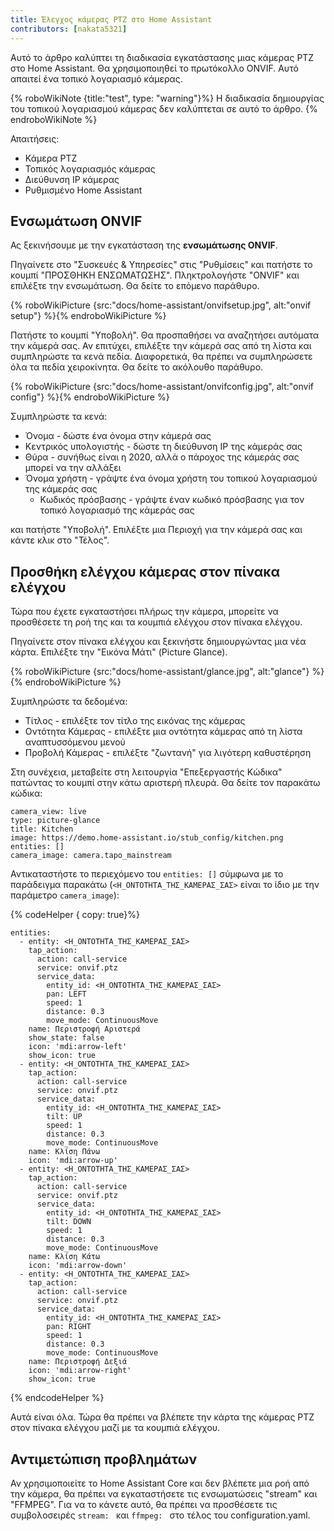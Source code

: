 ```yaml
---
title: Έλεγχος κάμερας PTZ στο Home Assistant
contributors: [nakata5321]
---
```


Αυτό το άρθρο καλύπτει τη διαδικασία εγκατάστασης μιας κάμερας PTZ στο Home Assistant.
Θα χρησιμοποιηθεί το πρωτόκολλο ONVIF. Αυτό απαιτεί ένα τοπικό λογαριασμό κάμερας.

{% roboWikiNote {title:"test", type: "warning"}%} Η διαδικασία δημιουργίας του τοπικού λογαριασμού κάμερας δεν καλύπτεται σε αυτό το άρθρο.
{% endroboWikiNote %}

Απαιτήσεις:
- Κάμερα PTZ
- Τοπικός λογαριασμός κάμερας
- Διεύθυνση IP κάμερας
- Ρυθμισμένο Home Assistant

## Ενσωμάτωση ONVIF

Ας ξεκινήσουμε με την εγκατάσταση της **ενσωμάτωσης ONVIF**.

Πηγαίνετε στο "Συσκευές & Υπηρεσίες" στις "Ρυθμίσεις" και πατήστε το κουμπί "ΠΡΟΣΘΗΚΗ ΕΝΣΩΜΑΤΩΣΗΣ".
Πληκτρολογήστε "ONVIF" και επιλέξτε την ενσωμάτωση. Θα δείτε το επόμενο παράθυρο.

{% roboWikiPicture {src:"docs/home-assistant/onvifsetup.jpg", alt:"onvif setup"} %}{% endroboWikiPicture %}

Πατήστε το κουμπί "Υποβολή". Θα προσπαθήσει να αναζητήσει αυτόματα την κάμερά σας. Αν επιτύχει,
επιλέξτε την κάμερά σας από τη λίστα και συμπληρώστε τα κενά πεδία.
Διαφορετικά, θα πρέπει να συμπληρώσετε όλα τα πεδία χειροκίνητα. Θα δείτε το ακόλουθο παράθυρο.

{% roboWikiPicture {src:"docs/home-assistant/onvifconfig.jpg", alt:"onvif config"} %}{% endroboWikiPicture %}

Συμπληρώστε τα κενά:
- Όνομα - δώστε ένα όνομα στην κάμερά σας
- Κεντρικός υπολογιστής - δώστε τη διεύθυνση IP της κάμεράς σας
- Θύρα - συνήθως είναι η 2020, αλλά ο πάροχος της κάμεράς σας μπορεί να την αλλάξει
- Όνομα χρήστη - γράψτε ένα όνομα χρήστη του τοπικού λογαριασμού της κάμεράς σας
  - Κωδικός πρόσβασης - γράψτε έναν κωδικό πρόσβασης για τον τοπικό λογαριασμό της κάμεράς σας

και πατήστε "Υποβολή". Επιλέξτε μια Περιοχή για την κάμερά σας και κάντε κλικ στο "Τέλος".

## Προσθήκη ελέγχου κάμερας στον πίνακα ελέγχου

Τώρα που έχετε εγκαταστήσει πλήρως την κάμερα, μπορείτε να προσθέσετε τη ροή της και τα κουμπιά ελέγχου στον πίνακα ελέγχου.

Πηγαίνετε στον πίνακα ελέγχου και ξεκινήστε δημιουργώντας μια νέα κάρτα. Επιλέξτε την "Εικόνα Μάτι" (Picture Glance).

{% roboWikiPicture {src:"docs/home-assistant/glance.jpg", alt:"glance"} %}{% endroboWikiPicture %}

Συμπληρώστε τα δεδομένα:
- Τίτλος - επιλέξτε τον τίτλο της εικόνας της κάμερας
- Οντότητα Κάμερας - επιλέξτε μια οντότητα κάμερας από τη λίστα αναπτυσσόμενου μενού
- Προβολή Κάμερας - επιλέξτε "ζωντανή" για λιγότερη καθυστέρηση

Στη συνέχεια, μεταβείτε στη λειτουργία "Επεξεργαστής Κώδικα" πατώντας το κουμπί στην κάτω αριστερή πλευρά. Θα δείτε τον παρακάτω κώδικα:
```shell
camera_view: live
type: picture-glance
title: Kitchen
image: https://demo.home-assistant.io/stub_config/kitchen.png
entities: []
camera_image: camera.tapo_mainstream
```

Αντικαταστήστε το περιεχόμενο του `entities: []` σύμφωνα με το παράδειγμα παρακάτω (`<Η_ΟΝΤΟΤΗΤΑ_ΤΗΣ_ΚΑΜΕΡΑΣ_ΣΑΣ>` είναι το ίδιο με την παράμετρο `camera_image`):

{% codeHelper { copy: true}%}

```
entities:
  - entity: <Η_ΟΝΤΟΤΗΤΑ_ΤΗΣ_ΚΑΜΕΡΑΣ_ΣΑΣ>
    tap_action:
      action: call-service
      service: onvif.ptz
      service_data:
        entity_id: <Η_ΟΝΤΟΤΗΤΑ_ΤΗΣ_ΚΑΜΕΡΑΣ_ΣΑΣ>
        pan: LEFT
        speed: 1
        distance: 0.3
        move_mode: ContinuousMove
    name: Περιστροφή Αριστερά
    show_state: false
    icon: 'mdi:arrow-left'
    show_icon: true
  - entity: <Η_ΟΝΤΟΤΗΤΑ_ΤΗΣ_ΚΑΜΕΡΑΣ_ΣΑΣ>
    tap_action:
      action: call-service
      service: onvif.ptz
      service_data:
        entity_id: <Η_ΟΝΤΟΤΗΤΑ_ΤΗΣ_ΚΑΜΕΡΑΣ_ΣΑΣ>
        tilt: UP
        speed: 1
        distance: 0.3
        move_mode: ContinuousMove
    name: Κλίση Πάνω
    icon: 'mdi:arrow-up'
  - entity: <Η_ΟΝΤΟΤΗΤΑ_ΤΗΣ_ΚΑΜΕΡΑΣ_ΣΑΣ>
    tap_action:
      action: call-service
      service: onvif.ptz
      service_data:
        entity_id: <Η_ΟΝΤΟΤΗΤΑ_ΤΗΣ_ΚΑΜΕΡΑΣ_ΣΑΣ>
        tilt: DOWN
        speed: 1
        distance: 0.3
        move_mode: ContinuousMove
    name: Κλίση Κάτω
    icon: 'mdi:arrow-down'
  - entity: <Η_ΟΝΤΟΤΗΤΑ_ΤΗΣ_ΚΑΜΕΡΑΣ_ΣΑΣ>
    tap_action:
      action: call-service
      service: onvif.ptz
      service_data:
        entity_id: <Η_ΟΝΤΟΤΗΤΑ_ΤΗΣ_ΚΑΜΕΡΑΣ_ΣΑΣ>
        pan: RIGHT
        speed: 1
        distance: 0.3
        move_mode: ContinuousMove
    name: Περιστροφή Δεξιά
    icon: 'mdi:arrow-right'
    show_icon: true
```

{% endcodeHelper %}

Αυτά είναι όλα. Τώρα θα πρέπει να βλέπετε την κάρτα της κάμερας PTZ στον πίνακα ελέγχου μαζί με τα κουμπιά ελέγχου.

## Αντιμετώπιση προβλημάτων
Αν χρησιμοποιείτε το Home Assistant Core και δεν βλέπετε μια ροή από την κάμερα, θα πρέπει να εγκαταστήσετε τις ενσωματώσεις "stream" και "FFMPEG".
Για να το κάνετε αυτό, θα πρέπει να προσθέσετε τις συμβολοσειρές `stream: ` και `ffmpeg: ` στο τέλος του configuration.yaml.